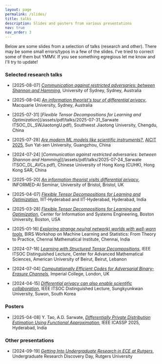 ```yaml
---
layout: page
permalink: /slides/
title: talks
description: Slides and posters from various presentations
nav: true
nav_order: 3
---
```


Below are some slides from a selection of talks (research and other). There may be some small errors/typos in a few of the slides. I've tried to correct some of them but YMMV. If you see something egregious let me know and I'll try to update!


<!-- [YYYY-MM-DD] [*Title*](/assets/pdf/talks/foo.pdf), Location -->

### Selected research talks

* [2025-08-07] [*Communication against restricted adversaries: between Shannon and Hamming*](/assets/pdf/talks/2025-08-07_USyd_DL_Sarwate_AVCs.pdf), University of Sydney, Sydney, Australia

* [2025-08-04] [*An information theorist's tour of differential privacy*](/assets/pdf/talks/2025-08-04_Sarwate_DP_MacquarieU.pdf), Macquarie University, Sydney, Australia

* [2025-07-31] [*Flexible Tensor Decompositions for Learning and Optimization*](/assets/pdf/talks/2025-07-31_Sarwate ITSOC_DL_SWJiaotongU.pdf), Southwest Jiaotong University, Chengdu, China

* [2025-07-28] [*Are modern ML models like scientific instruments?*](/assets/pdf/talks/2025-07-28_Sarwate_AICIT2025.pdf), [AICIT 2025](https://aicit2025.github.io/), Sun Yat-sen University, Guangzhou, China

* [2024-07-24] [*Communication against restricted adversaries: between Shannon and Hamming*](/assets/pdf/talks/2025-07-24_Sarwate ITSOC_DL_AVCs.pdf), Chinese University of Hong Kong (CUHK), Hong Kong SAR, China

* [2025-05-20] [*An information theorist visits differential privacy*](/assets/pdf/talks/2025-05-20_Sarwate_ITandDP_Bristol.pdf), INFORMED-AI Seminar, University of Bristol, Bristol, UK

* [2025-04-07] [*Flexible Tensor Decompositions
for Learning and Optimization*](/assets/pdf/talks/2025-04-07_Sarwate_Tensors_IIITH.pdf), IIIT-Hyderabad and IIT-Hyderabad, Hyderabad, India

* [2025-03-28] [*Flexible Tensor Decompositions for Learning and Optimization*](/assets/pdf/talks/2025-03-28_Sarwate_Tensors_BU.pdf), Center for Information and Systems Engineering, Boston University, Boston, USA

* [2025-01-16] [*Exploring strange neu(ral network) worlds with well-worn tools*](/assets/pdf/talks/2025-01-16_Sarwate_CMI.pdf), BIRS Workshop on 
Machine Learning and Statistics: From Theory to Practice, Chennai Mathematical Institute, Chennai, India

* [2024-07-18] [*Learning with Structured
Tensor Decompositions*](/assets/pdf/talks/2024-07-18_Sarwate_DL_Tensors_AUB.pdf), IEEE ITSOC Distinguished Lecture, Center for Advanced Mathematical Sciences, American University of Beirut, Beirut, Lebanon

* [2024-07-04] [*Computationally Efficient Codes for Adversarial Binary-Erasure Channels*](/assets/pdf/talks/2024-07-04_Sarwate_CompEffErasure_Imperial.pdf), Imperial College, London, UK

* [2024-04-15] [*Differential privacy can also
enable scientific collaboration*](/assets/pdf/talks/2024-04-15_Sarwate_DL_Privacy_SKKU.pdf), IEEE ITSOC Distinguished Lecture, Sungkyunkwan University, Suwon, South Korea

### Posters

* [2025-04-08] Y. Tao, A.D. Sarwate, [*Differentially Private Distribution Estimation Using Functional Approximation*](/assets/pdf/posters/ICASSP2025_Poster_YeTao_v3.pdf), IEEE ICASSP 2025, Hyderabad, India

### Other presentations

* [2024-09-19] [*Getting Into Undergraduate Research in ECE at Rutgers*](/assets/pdf/talks/2024-09-19_Sarwate_URDD), Undergraduate Research Discovery Day, Rutgers University

